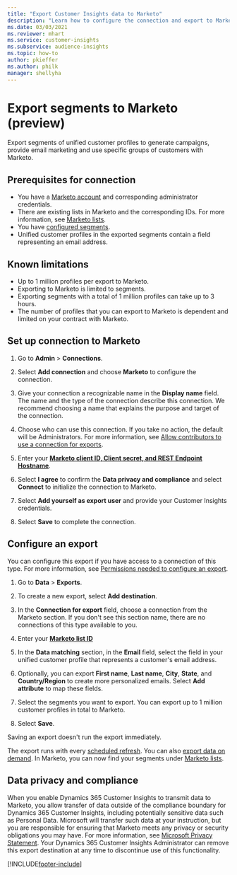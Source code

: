 ```yaml
---
title: "Export Customer Insights data to Marketo"
description: "Learn how to configure the connection and export to Marketo."
ms.date: 03/03/2021
ms.reviewer: mhart
ms.service: customer-insights
ms.subservice: audience-insights
ms.topic: how-to
author: pkieffer
ms.author: philk
manager: shellyha
---
```


# Export segments to Marketo (preview)

Export segments of unified customer profiles to generate campaigns, provide email marketing and use specific groups of customers with Marketo.

## Prerequisites for connection

-	You have a [Marketo account](https://login.marketo.com/) and corresponding administrator credentials.
-	There are existing lists in Marketo and the corresponding IDs. For more information, see [Marketo lists](https://docs.marketo.com/display/public/DOCS/Understanding+Static+Lists).
-	You have [configured segments](segments.md).
-	Unified customer profiles in the exported segments contain a field representing an email address.

## Known limitations

- Up to 1 million profiles per export to Marketo.
- Exporting to Marketo is limited to segments.
- Exporting segments with a total of 1 million profiles can take up to 3 hours. 
- The number of profiles that you can export to Marketo is dependent and limited on your contract with Marketo.

## Set up connection to Marketo

1. Go to **Admin** > **Connections**.

1. Select **Add connection** and choose **Marketo** to configure the connection.

1. Give your connection a recognizable name in the **Display name** field. The name and the type of the connection describe this connection. We recommend choosing a name that explains the purpose and target of the connection.

1. Choose who can use this connection. If you take no action, the default will be Administrators. For more information, see [Allow contributors to use a connection for exports](connections.md#allow-contributors-to-use-a-connection-for-exports).

1. Enter your **[Marketo client ID, Client secret, and REST Endpoint Hostname](https://developers.marketo.com/rest-api/authentication/)**.

1. Select **I agree** to confirm the **Data privacy and compliance** and select **Connect** to initialize the connection to Marketo.

1. Select **Add yourself as export user** and provide your Customer Insights credentials.

1. Select **Save** to complete the connection.

## Configure an export

You can configure this export if you have access to a connection of this type. For more information, see [Permissions needed to configure an export](export-destinations.md#set-up-a-new-export).

1. Go to **Data** > **Exports**.

1. To create a new export, select **Add destination**.

1. In the **Connection for export** field, choose a connection from the Marketo section. If you don't see this section name, there are no connections of this type available to you.

1. Enter your **[Marketo list ID](https://docs.marketo.com/display/public/DOCS/Understanding+Static+Lists)** 

1. In the **Data matching** section, in the **Email** field, select the field in your unified customer profile that represents a customer's email address. 

1. Optionally, you can export **First name**, **Last name**, **City**, **State**, and **Country/Region**  to create more personalized emails. Select **Add attribute** to map these fields.

1. Select the segments you want to export. You can export up to 1 million customer profiles in total to Marketo.

1. Select **Save**.

Saving an export doesn't run the export immediately.

The export runs with every [scheduled refresh](system.md#schedule-tab). 
You can also [export data on demand](export-destinations.md#run-exports-on-demand). 
In Marketo, you can now find your segments under [Marketo lists](ttps://docs.marketo.com/display/public/DOCS/Understanding+Static+Lists).


## Data privacy and compliance

When you enable Dynamics 365 Customer Insights to transmit data to Marketo, you allow transfer of data outside of the compliance boundary for Dynamics 365 Customer Insights, including potentially sensitive data such as Personal Data. Microsoft will transfer such data at your instruction, but you are responsible for ensuring that Marketo meets any privacy or security obligations you may have. For more information, see [Microsoft Privacy Statement](https://go.microsoft.com/fwlink/?linkid=396732).
Your Dynamics 365 Customer Insights Administrator can remove this export destination at any time to discontinue use of this functionality.


[!INCLUDE[footer-include](../includes/footer-banner.md)]